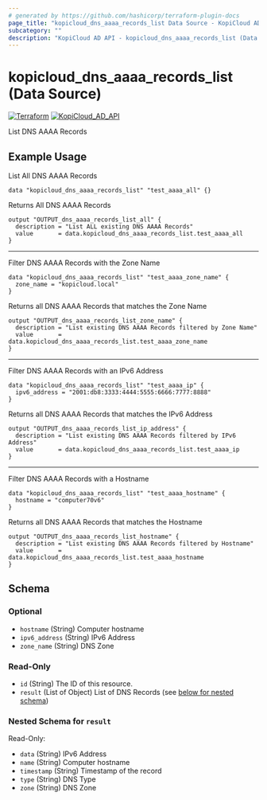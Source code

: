 ```yaml
---
# generated by https://github.com/hashicorp/terraform-plugin-docs
page_title: "kopicloud_dns_aaaa_records_list Data Source - KopiCloud AD Provider"
subcategory: ""
description: "KopiCloud AD API - kopicloud_dns_aaaa_records_list (Data Source)"
---
```


# kopicloud_dns_aaaa_records_list (Data Source)
[![Terraform](https://img.shields.io/badge/terraform-v1.3+-blue.svg)](https://www.terraform.io/downloads.html) 
[![KopiCloud_AD_API](https://img.shields.io/badge/kopiCloud_ad-v1.0+-blueviolet.svg)](https://www.kopicloud-ad-api.com)

List DNS AAAA Records

## Example Usage

List All DNS AAAA Records
```
data "kopicloud_dns_aaaa_records_list" "test_aaaa_all" {}
```

Returns All DNS AAAA Records
```
output "OUTPUT_dns_aaaa_records_list_all" {
  description = "List ALL existing DNS AAAA Records"
  value       = data.kopicloud_dns_aaaa_records_list.test_aaaa_all
}
```

----

Filter DNS AAAA Records with the Zone Name
```
data "kopicloud_dns_aaaa_records_list" "test_aaaa_zone_name" {
  zone_name = "kopicloud.local"
}
```

Returns all DNS AAAA Records that matches the Zone Name
```
output "OUTPUT_dns_aaaa_records_list_zone_name" {
  description = "List existing DNS AAAA Records filtered by Zone Name"
  value       = data.kopicloud_dns_aaaa_records_list.test_aaaa_zone_name
}
```

----

Filter DNS AAAA Records with an IPv6 Address 

```
data "kopicloud_dns_aaaa_records_list" "test_aaaa_ip" {
  ipv6_address = "2001:db8:3333:4444:5555:6666:7777:8888"
}
```

Returns all DNS AAAA Records that matches the IPv6 Address 
```
output "OUTPUT_dns_aaaa_records_list_ip_address" {
  description = "List existing DNS AAAA Records filtered by IPv6 Address"
  value       = data.kopicloud_dns_aaaa_records_list.test_aaaa_ip
}
```

----

Filter DNS AAAA Records with a Hostname
```
data "kopicloud_dns_aaaa_records_list" "test_aaaa_hostname" {
  hostname = "computer70v6"
}
```

Returns all DNS AAAA Records that matches the Hostname
```
output "OUTPUT_dns_aaaa_records_list_hostname" {
  description = "List existing DNS AAAA Records filtered by Hostname"
  value       = data.kopicloud_dns_aaaa_records_list.test_aaaa_hostname
}
```

<!-- schema generated by tfplugindocs -->
## Schema

### Optional

- `hostname` (String) Computer hostname
- `ipv6_address` (String) IPv6 Address
- `zone_name` (String) DNS Zone

### Read-Only

- `id` (String) The ID of this resource.
- `result` (List of Object) List of DNS Records (see [below for nested schema](#nestedatt--result))

<a id="nestedatt--result"></a>
### Nested Schema for `result`

Read-Only:

- `data` (String) IPv6 Address
- `name` (String) Computer hostname
- `timestamp` (String) Timestamp of the record
- `type` (String) DNS Type
- `zone` (String) DNS Zone
